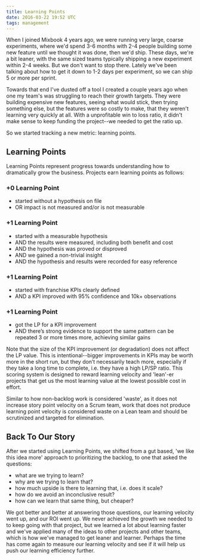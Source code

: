 ```yaml
---
title: Learning Points
date: 2016-03-22 19:52 UTC
tags: management
---
```


When I joined Mixbook 4 years ago, we were running very large, coarse
experiments, where we'd spend 3-6 months with 2-4 people building some new
feature until we thought it was done, then we'd ship. These days, we're
a bit leaner, with the same sized teams typically shipping a new experiment
within 2-4 weeks. But we don't want to stop there. Lately we've been talking
about how to get it down to 1-2 days per experiment, so we can ship 5 or
more per sprint.

Towards that end I've dusted off a tool I created a couple years ago when
one my team's was struggling to reach their growth targets. They were building
expensive new features, seeing what would stick, then trying something else,
but the features were so costly to make, that they weren't learning very
quickly at all. With a unprofitable win to loss ratio, it didn't make sense
to keep funding the project--we needed to get the ratio up.

So we started tracking a new metric: learning points.

## Learning Points

Learning Points represent progress towards understanding how to dramatically
grow the business. Projects earn learning points as follows:

### +0 Learning Point

* started without a hypothesis on file
* OR impact is not measured and/or is not measurable

### +1 Learning Point

* started with a measurable hypothesis
* AND the results were measured, including both benefit and cost
* AND the hypothesis was proved or disproved
* AND we gained a non-trivial insight
* AND the hypothesis and results were recorded for easy reference

### +1 Learning Point

* started with franchise KPIs clearly defined
* AND a KPI improved with 95% confidence and 10k+ observations

### +1 Learning Point

* got the LP for a KPI improvement
* AND there’s strong evidence to support the same pattern can be repeated 3 or
  more times more, achieving similar gains

Note that the size of the KPI improvement (or degradation) does not affect the
LP value. This is intentional--bigger improvements in KPIs may be worth more in
the short run, but they don’t necessarily teach more, especially if they take a
long time to complete, i.e. they have a high LP/SP ratio. This scoring system
is designed to reward learning velocity and 'lean'-er projects that get us the
most learning value at the lowest possible cost in effort.

Similar to how non-backlog work is considered 'waste', as it does not increase
story point velocity on a Scrum team, work that does not produce learning point
velocity is considered waste on a Lean team and should be scrutinized and
targeted for elimination.

## Back To Our Story

After we started using Learning Points, we shifted from a gut based, 'we like
this idea more' approach to prioritizing the backlog, to one that asked the questions:

* what are we trying to learn?
* why are we trying to learn that?
* how much upside is there to learning that, i.e. does it scale?
* how do we avoid an inconclusive result?
* how can we learn that same thing, but cheaper?

We got better and better at answering those questions, our learning velocity
went up, and our ROI went up. We never achieved the growth we needed to to keep
going with that project, but we learned a lot about learning faster and we've
applied many of the ideas to other projects and other teams, which is how we've
managed to get leaner and learner. Perhaps the time has come again to measure
our learning velocity and see if it will help us push our learning efficiency
further.
